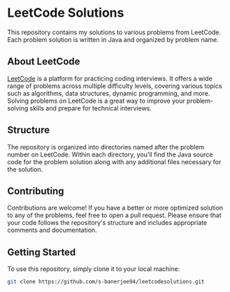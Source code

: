 # LeetCode Solutions

This repository contains my solutions to various problems from LeetCode. Each problem solution is written in Java and organized by problem name.

## About LeetCode

[LeetCode](https://leetcode.com/) is a platform for practicing coding interviews. It offers a wide range of problems across multiple difficulty levels, covering various topics such as algorithms, data structures, dynamic programming, and more. Solving problems on LeetCode is a great way to improve your problem-solving skills and prepare for technical interviews.

## Structure

The repository is organized into directories named after the problem number on LeetCode. Within each directory, you'll find the Java source code for the problem solution along with any additional files necessary for the solution.

## Contributing

Contributions are welcome! If you have a better or more optimized solution to any of the problems, feel free to open a pull request. Please ensure that your code follows the repository's structure and includes appropriate comments and documentation.

## Getting Started

To use this repository, simply clone it to your local machine:

```bash
git clone https://github.com/s-banerjee94/leetcodesolutions.git


